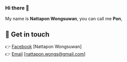 ### Hi there 👋
My name is **Nattapon Wongsuwan**, you can call me **Pon**, 

## 💖 Get in touch

👉 [Facebook](https://www.facebook.com/nattapon.wongs/) [Nattapon Wongsuwan]<br>
👉 [Email](mailto:nattapon.wongs@gmail.com) [nattapon.wongs@gmail.com]<br>


<!--
**nattaponwongs/nattaponwongs** is a ✨ _special_ ✨ repository because its `README.md` (this file) appears on your GitHub profile.

Here are some ideas to get you started:

- 🔭 I’m currently working on ...
- 🌱 I’m currently learning ...
- 👯 I’m looking to collaborate on ...
- 🤔 I’m looking for help with ...
- 💬 Ask me about ...
- 📫 How to reach me: ...
- 😄 Pronouns: ...
- ⚡ Fun fact: ...
-->
